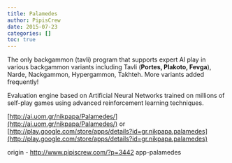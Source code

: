 ```yaml
---
title: Palamedes
author: PipisCrew
date: 2015-07-23
categories: []
toc: true
---
```


The only backgammon (tavli) program that supports expert AI play in various backgammon variants including Tavli (**Portes, Plakoto, Fevga**), Narde, Nackgammon, Hypergammon, Takhteh. More variants added frequently!

Evaluation engine based on Artificial Neural Networks trained on millions of self-play games using advanced reinforcement learning techniques.

[http://ai.uom.gr/nikpapa/Palamedes/](http://ai.uom.gr/nikpapa/Palamedes/)
or
[http://play.google.com/store/apps/details?id=gr.nikpapa.palamedes](http://play.google.com/store/apps/details?id=gr.nikpapa.palamedes)

origin - http://www.pipiscrew.com/?p=3442 app-palamedes